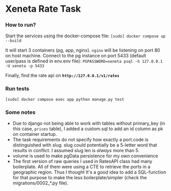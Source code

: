 # Xeneta Rate Task

### How to run?
Start the services using the docker-compose file:
`[sudo] docker compose up --build`

It will start 3 containers (pg, app, nginx). `nginx` will be listening on port 80 on host machine.
Connect to the pg instance on port 5433 (default user/pass is defined in env.env file):
`PGPASSWORD=xeneta psql -h 127.0.0.1 -U xeneta -p 5433`

Finally, find the rate api on **`http://127.0.0.1/v1/rates`**

### Run tests

`[sudo] docker compose exec app python manage.py test`

### Some notes
* Due to django not being able to work with tables without primary_key (in this case, `prices` table), I added a custom.sql to add an id column as pk on container startup.
* The task requirements do not specify how exactly a port.code is distinguished with slug. slug could potentially be a 5-letter word that results in conflict. I assumed slug len is _always_ more than 5.
* volume is used to make pgData persistence for my own convenience
* The first version of raw queries I used in RatesAPI class had many boilerplate. All of them were using a CTE to retrieve the ports in a geographic region.
Thus I thought It's a good idea to add a SQL-function for that purpose to make the less boilerplate/simpler (check the migrations/0002_*.py file).
